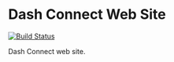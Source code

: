 # Dash Connect Web Site

[![Build Status](https://travis-ci.com/dashaudio/dash-connect-site.svg?token=j6b8xzvQsPodsJQUxCGM&branch=master)](https://travis-ci.com/dashaudio/dash-connect-site)

Dash Connect web site.
